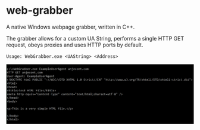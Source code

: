 # web-grabber

A native Windows webpage grabber, written in C++.

The grabber allows for a custom UA String, performs a single HTTP GET request, obeys proxies and uses HTTP ports by default.

```
Usage: WebGrabber.exe <UAString> <Address>
```

![Demo](demo.png)
